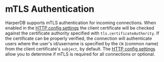 # mTLS Authentication

HarperDB supports mTLS authentication for incoming connections. When enabled in the [HTTP config settings](../../deployments/configuration.md#http) the client certificate will be checked against the certificate authority specified with `tls.certificateAuthority`. If the certificate can be properly verified, the connection will authenticate users where the user's id/username is specified by the `CN` (common name) from the client certificate's `subject`, by default. The [HTTP config settings](../../deployments/configuration.md#http) allow you to determine if mTLS is required for all connections or optional.